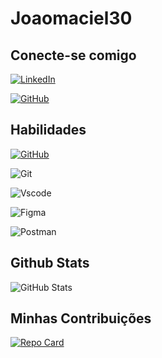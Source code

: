# Joaomaciel30

## Conecte-se comigo
[![LinkedIn](https://img.shields.io/badge/LinkedIn-0077B5?style=for-the-badge&logo=linkedin&logoColor=white)](https://www.linkedin.com/in/joaopaulocruzmaciel/)

[![GitHub](https://img.shields.io/badge/GitHub-100000?style=for-the-badge&logo=github&logoColor=white)](https://github.com/joaomaciel30)


## Habilidades
[![GitHub](https://img.shields.io/badge/GitHub-100000?style=for-the-badge&logo=github&logoColor=white)](https://github.com/joaomaciel30)

![Git](https://img.shields.io/badge/GIT-E44C30?style=for-the-badge&logo=git&logoColor=white)

![Vscode](https://img.shields.io/badge/Vscode-007ACC?style=for-the-badge&logo=visual-studio-code&logoColor=white)

![Figma](https://img.shields.io/badge/Figma-696969?style=for-the-badge&logo=figma&logoColor=figma)

![Postman](https://img.shields.io/badge/Postman-FF6C37.svg?style=for-the-badge&logo=Postman&logoColor=white)


## Github Stats
![GitHub Stats](https://github-readme-stats.vercel.app/api?username=joaomaciel30&theme=transparent&bg_color=000&border_color=30A3DC&show_icons=true&icon_color=30A3DC&title_color=E94D5F&text_color=FFF)

## Minhas Contribuições
[![Repo Card](https://github-readme-stats.vercel.app/api/pin/?username=joaomaciel30&repo=dio-lab-open-source&bg_color=000&border_color=30A3DC&show_icons=true&icon_color=30A3DC&title_color=E94D5F&text_color=FFF)](https://github.com/joaomaciel30/dio-lab-open-source)
